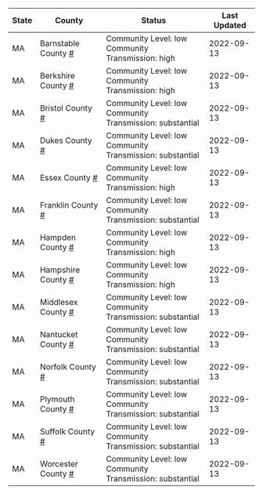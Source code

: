 State | County | Status | Last Updated
--- | --- | --- | --- 
MA | Barnstable County <a href="#barnstable_county">#</a> | <a name="barnstable_county"></a>Community Level: low<br/>Community Transmission: high | 2022-09-13
MA | Berkshire County <a href="#berkshire_county">#</a> | <a name="berkshire_county"></a>Community Level: low<br/>Community Transmission: high | 2022-09-13
MA | Bristol County <a href="#bristol_county">#</a> | <a name="bristol_county"></a>Community Level: low<br/>Community Transmission: substantial | 2022-09-13
MA | Dukes County <a href="#dukes_county">#</a> | <a name="dukes_county"></a>Community Level: low<br/>Community Transmission: substantial | 2022-09-13
MA | Essex County <a href="#essex_county">#</a> | <a name="essex_county"></a>Community Level: low<br/>Community Transmission: high | 2022-09-13
MA | Franklin County <a href="#franklin_county">#</a> | <a name="franklin_county"></a>Community Level: low<br/>Community Transmission: substantial | 2022-09-13
MA | Hampden County <a href="#hampden_county">#</a> | <a name="hampden_county"></a>Community Level: low<br/>Community Transmission: high | 2022-09-13
MA | Hampshire County <a href="#hampshire_county">#</a> | <a name="hampshire_county"></a>Community Level: low<br/>Community Transmission: high | 2022-09-13
MA | Middlesex County <a href="#middlesex_county">#</a> | <a name="middlesex_county"></a>Community Level: low<br/>Community Transmission: substantial | 2022-09-13
MA | Nantucket County <a href="#nantucket_county">#</a> | <a name="nantucket_county"></a>Community Level: low<br/>Community Transmission: substantial | 2022-09-13
MA | Norfolk County <a href="#norfolk_county">#</a> | <a name="norfolk_county"></a>Community Level: low<br/>Community Transmission: substantial | 2022-09-13
MA | Plymouth County <a href="#plymouth_county">#</a> | <a name="plymouth_county"></a>Community Level: low<br/>Community Transmission: substantial | 2022-09-13
MA | Suffolk County <a href="#suffolk_county">#</a> | <a name="suffolk_county"></a>Community Level: low<br/>Community Transmission: substantial | 2022-09-13
MA | Worcester County <a href="#worcester_county">#</a> | <a name="worcester_county"></a>Community Level: low<br/>Community Transmission: substantial | 2022-09-13
